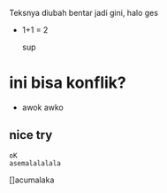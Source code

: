 Teksnya diubah bentar
jadi gini, halo ges
- 1+1 = 2
    
    <oK> sup

# ini bisa konflik?
- awok
awko

## nice try
    oK
    asemalalalala

[]acumalaka

